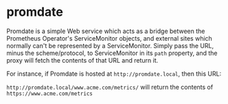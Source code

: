 # promdate

Promdate is a simple Web service which acts as a bridge between the Prometheus Operator's ServiceMonitor objects, and external sites which normally can't be represented by a ServiceMonitor. Simply pass the URL, minus the scheme/protocol, to ServiceMonitor in its `path` property, and the proxy will fetch the contents of that URL and return it.

For instance, if Promdate is hosted at `http://promdate.local`, then this URL:

`http://promdate.local/www.acme.com/metrics/` will return the contents of `https://www.acme.com/metrics`
